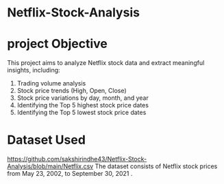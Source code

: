 # Netflix-Stock-Analysis
#  project Objective

This project aims to analyze Netflix stock data and extract meaningful insights, including:
1. Trading volume analysis 
2. Stock price trends (High, Open, Close) 
3. Stock price variations by day, month, and year 
4. Identifying the Top 5 highest stock price dates 
5. Identifying the Top 5 lowest stock price dates

#  Dataset Used
https://github.com/sakshirindhe43/Netflix-Stock-Analysis/blob/main/Netflix.csv
The dataset consists of Netflix stock prices from May 23, 2002, to September 30, 2021 .
